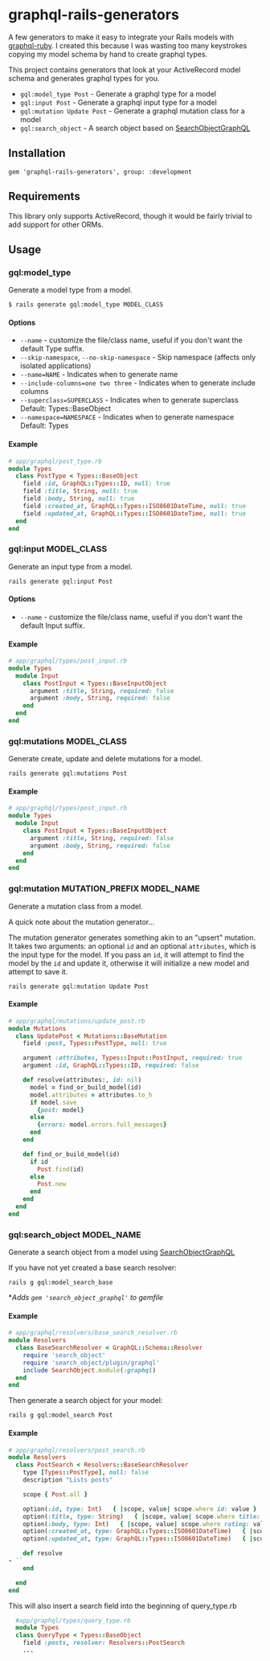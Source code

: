 # graphql-rails-generators

A few generators to make it easy to integrate your Rails models with [graphql-ruby](https://github.com/rmosolgo/graphql-ruby). I created this because I was wasting too many keystrokes copying my model schema by hand to create graphql types.

This project contains generators that look at your ActiveRecord model schema and generates graphql types for you.

- `gql:model_type Post` - Generate a graphql type for a model
- `gql:input Post` - Generate a graphql input type for a model
- `gql:mutation Update Post` - Generate a graphql mutation class for a model
- `gql:search_object` - A search object based on [SearchObjectGraphQL](https://github.com/RStankov/SearchObjectGraphQL)

## Installation

```
gem 'graphql-rails-generators', group: :development
```

## Requirements

This library only supports ActiveRecord, though it would be fairly trivial to add support for other ORMs.

## Usage

### gql:model_type

Generate a model type from a model.

```
$ rails generate gql:model_type MODEL_CLASS
```

#### Options

- `--name` - customize the file/class name, useful if you don't want the default Type suffix.
- `--skip-namespace`, `--no-skip-namespace` - Skip namespace (affects only isolated applications)
- `--name=NAME`                             -  Indicates when to generate name
- `--include-columns=one two three`         -  Indicates when to generate include columns
- `--superclass=SUPERCLASS`                 -  Indicates when to generate superclass Default: Types::BaseObject
- `--namespace=NAMESPACE`                   -  Indicates when to generate namespace Default: Types
 
#### Example

```ruby
# app/graphql/post_type.rb
module Types
  class PostType < Types::BaseObject
    field :id, GraphQL::Types::ID, null: true
    field :title, String, null: true
    field :body, String, null: true
    field :created_at, GraphQL::Types::ISO8601DateTime, null: true
    field :updated_at, GraphQL::Types::ISO8601DateTime, null: true
  end
end
```

### gql:input MODEL_CLASS

Generate an input type from a model.

```
rails generate gql:input Post
```

#### Options

- `--name` - customize the file/class name, useful if you don't want the default Input suffix.

#### Example

```ruby
# app/graphql/types/post_input.rb
module Types
  module Input
    class PostInput < Types::BaseInputObject
      argument :title, String, required: false
      argument :body, String, required: false
    end
  end
end
```

### gql:mutations MODEL_CLASS

Generate create, update and delete mutations for a model.

```
rails generate gql:mutations Post
```

#### Example

```ruby
# app/graphql/types/post_input.rb
module Types
  module Input
    class PostInput < Types::BaseInputObject
      argument :title, String, required: false
      argument :body, String, required: false
    end
  end
end
```

### gql:mutation MUTATION_PREFIX MODEL_NAME

Generate a mutation class from a model.

A quick note about the mutation generator...

The mutation generator generates something akin to an "upsert" mutation. It takes two arguments: an optional `id` and an optional `attributes`, which is the input type for the model. If you pass an `id`, it will attempt to find the model by the `id` and update it, otherwise it will initialize a new model and attempt to save it.

```
rails generate gql:mutation Update Post
```

#### Example

```ruby
# app/graphql/mutations/update_post.rb
module Mutations
  class UpdatePost < Mutations::BaseMutation
    field :post, Types::PostType, null: true

    argument :attributes, Types::Input::PostInput, required: true
    argument :id, GraphQL::Types::ID, required: false

    def resolve(attributes:, id: nil)
      model = find_or_build_model(id)
      model.attributes = attributes.to_h
      if model.save
        {post: model}
      else
        {errors: model.errors.full_messages}
      end
    end

    def find_or_build_model(id)
      if id
        Post.find(id)
      else
        Post.new
      end
    end
  end
end
```

### gql:search_object MODEL_NAME

Generate a search object from a model using [SearchObjectGraphQL](https://github.com/RStankov/SearchObjectGraphQL)

If you have not yet created a base search resolver:

`rails g gql:model_search_base`

\*_Adds `gem 'search_object_graphql'` to gemfile_

#### Example

```ruby
# app/graphql/resolvers/base_search_resolver.rb
module Resolvers
  class BaseSearchResolver < GraphQL::Schema::Resolver
    require 'search_object'
    require 'search_object/plugin/graphql'
    include SearchObject.module(:graphql)
  end
end
```

Then generate a search object for your model:

`rails g gql:model_search Post`

#### Example

```ruby
# app/graphql/resolvers/post_search.rb
module Resolvers
  class PostSearch < Resolvers::BaseSearchResolver
    type [Types::PostType], null: false
    description "Lists posts"

    scope { Post.all }

    option(:id, type: Int)   { |scope, value| scope.where id: value }
    option(:title, type: String)   { |scope, value| scope.where title: value }
    option(:body, type: Int)   { |scope, value| scope.where rating: value }
    option(:created_at, type: GraphQL::Types::ISO8601DateTime)   { |scope, value| scope.where created_at: value }
    option(:updated_at, type: GraphQL::Types::ISO8601DateTime)   { |scope, value| scope.where updated_at: value }

    def resolve
- ``
    end

  end
end
```

This will also insert a search field into the beginning of query_type.rb

```ruby
  #app/graphql/types/query_type.rb
  module Types
  class QueryType < Types::BaseObject
    field :posts, resolver: Resolvers::PostSearch
    ...
```
